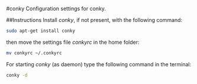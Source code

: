 #conky
Configuration settings for conky.

##Instructions
Install *conky*, if not present, with the following command:
```bash
sudo apt-get install conky
```
then move the settings file *conkyrc* in the home folder:
```bash
mv conkyrc ~/.conkyrc
```
For starting *conky* (as daemon) type the following command in the terminal:
```bash
conky -d
```
